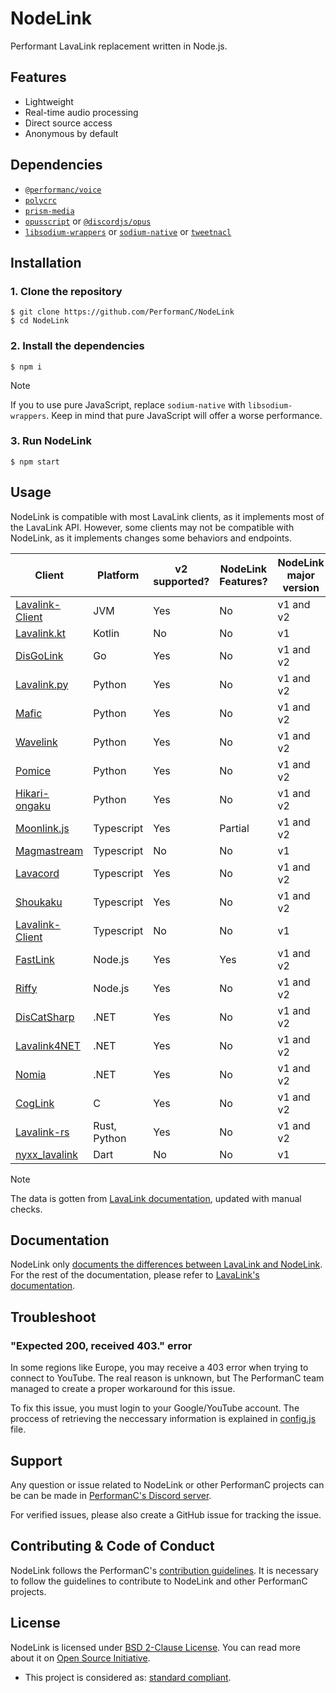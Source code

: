 # NodeLink

Performant LavaLink replacement written in Node.js.

## Features

- Lightweight
- Real-time audio processing
- Direct source access
- Anonymous by default

## Dependencies

- [`@performanc/voice`](https://npmjs.com/package/@performanc/voice)
- [`polycrc`](https://npmjs.com/package/polycrc)
- [`prism-media`](https://npmjs.com/package/prism-media)
- [`opusscript`](https://npmjs.com/package/opusscript) or [`@discordjs/opus`](https://npmjs.com/package/@discordjs/opus)
- [`libsodium-wrappers`](https://npmjs.com/package/libsodium-wrappers) or [`sodium-native`](https://npmjs.com/package/sodium-native) or [`tweetnacl`](https://npmjs.com/package/tweetnacl)

## Installation

### 1. Clone the repository

```shell
$ git clone https://github.com/PerformanC/NodeLink
$ cd NodeLink
```

### 2. Install the dependencies

```shell
$ npm i
```

> [!NOTE]
> If you to use pure JavaScript, replace `sodium-native` with `libsodium-wrappers`. Keep in mind that pure JavaScript will offer a worse performance.

### 3. Run NodeLink

```shell
$ npm start
```

## Usage

NodeLink is compatible with most LavaLink clients, as it implements most of the LavaLink API. However, some clients may not be compatible with NodeLink, as it implements changes some behaviors and endpoints.

| Client                                                              | Platform     | v2 supported?   | NodeLink Features?  | NodeLink major version |
| --------------------------------------------------------------------|--------------|-----------------|---------------------|------------------------|
| [Lavalink-Client](https://github.com/lavalink-devs/Lavalink-Client) | JVM          | Yes             | No                  | v1 and v2              |
| [Lavalink.kt](https://github.com/DRSchlaubi/Lavalink.kt)            | Kotlin       | No              | No                  | v1                     |
| [DisGoLink](https://github.com/disgoorg/disgolink)                  | Go           | Yes             | No                  | v1 and v2              |
| [Lavalink.py](https://github.com/devoxin/lavalink.py)               | Python       | Yes             | No                  | v1 and v2              |
| [Mafic](https://github.com/ooliver1/mafic)                          | Python       | Yes             | No                  | v1 and v2              |
| [Wavelink](https://github.com/PythonistaGuild/Wavelink)             | Python       | Yes             | No                  | v1 and v2              |
| [Pomice](https://github.com/cloudwithax/pomice)                     | Python       | Yes             | No                  | v1 and v2              |
| [Hikari-ongaku](https://github.com/MPlatypus/hikari-ongaku)         | Python       | Yes             | No                  | v1 and v2              |
| [Moonlink.js](https://github.com/1Lucas1apk/moonlink.js)            | Typescript   | Yes             | Partial             | v1 and v2              |
| [Magmastream](https://github.com/Blackfort-Hosting/magmastream)     | Typescript   | No              | No                  | v1                     |
| [Lavacord](https://github.com/lavacord/Lavacord)                    | Typescript   | Yes             | No                  | v1 and v2              |
| [Shoukaku](https://github.com/Deivu/Shoukaku)                       | Typescript   | Yes             | No                  | v1 and v2              |
| [Lavalink-Client](https://github.com/tomato6966/Lavalink-Client)    | Typescript   | No              | No                  | v1                     |
| [FastLink](https://github.com/PerformanC/FastLink)                  | Node.js      | Yes             | Yes                 | v1 and v2              |
| [Riffy](https://github.com/riffy-team/riffy)                        | Node.js      | Yes             | No                  | v1 and v2              |
| [DisCatSharp](https://github.com/Aiko-IT-Systems/DisCatSharp)       | .NET         | Yes             | No                  | v1 and v2              |
| [Lavalink4NET](https://github.com/angelobreuer/Lavalink4NET)        | .NET         | Yes             | No                  | v1 and v2              |
| [Nomia](https://github.com/DHCPCD9/Nomia)                           | .NET         | Yes             | No                  | v1 and v2              |
| [CogLink](https://github.com/PerformanC/Coglink)                    | C            | Yes             | No                  | v1 and v2              |
| [Lavalink-rs](https://gitlab.com/vicky5124/lavalink-rs)             | Rust, Python | Yes             | No                  | v1 and v2              |
| [nyxx_lavalink](https://github.com/nyxx-discord/nyxx_lavalink)      | Dart         | No              | No                  | v1                     |

> [!NOTE]
> The data is gotten from [LavaLink documentation](https://lavalink.dev/clients#client-libraries), updated with manual checks.

## Documentation

NodeLink only [documents the differences between LavaLink and NodeLink](docs/API.md). For the rest of the documentation, please refer to [LavaLink's documentation](https://lavalink.dev/api/index.html).

## Troubleshoot

### "Expected 200, received 403." error

In some regions like Europe, you may receive a 403 error when trying to connect to YouTube. The real reason is unknown, but The PerformanC team managed to create a proper workaround for this issue.

To fix this issue, you must login to your Google/YouTube account. The proccess of retrieving the neccessary information is explained in [config.js](config.js) file.

## Support

Any question or issue related to NodeLink or other PerformanC projects can be can be made in [PerformanC's Discord server](https://discord.gg/uPveNfTuCJ).

For verified issues, please also create a GitHub issue for tracking the issue.

## Contributing & Code of Conduct

NodeLink follows the PerformanC's [contribution guidelines](https://github.com/PerformanC/contributing). It is necessary to follow the guidelines to contribute to NodeLink and other PerformanC projects.

## License

NodeLink is licensed under [BSD 2-Clause License](LICENSE). You can read more about it on [Open Source Initiative](https://opensource.org/licenses/BSD-2-Clause).

* This project is considered as: [standard compliant](https://github.com/PerformanC/contributing?tab=readme-ov-file#project-information).
